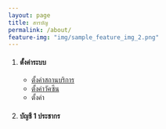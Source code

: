 ```yaml
---
layout: page
title: สารบัญ
permalink: /about/
feature-img: "img/sample_feature_img_2.png"
---
```


1. #### ตั้งค่าระบบ
    * [ตั้งค่าสถานบริการ](../2014/11/30/sample-post.html)
    * [ตั้งค่าวัคซีน](../2014/11/30/sample-post.html)
    * ตั้งค่า
2. #### บัญชี 1 ประชากร